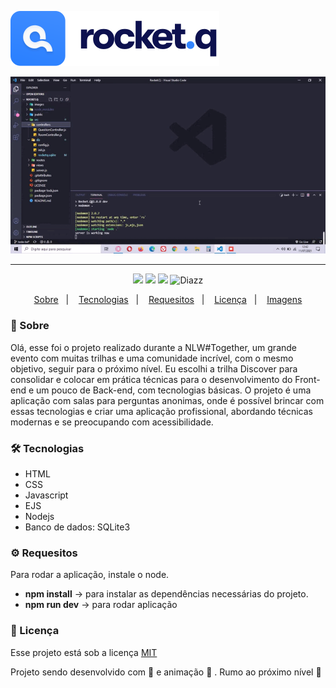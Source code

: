 ![logo do projeto Rocket.Q](https://raw.githubusercontent.com/wevdiaz/Rocket.Q/1b284e3e86cc8ee8b3d9c92d5cb87073b170d309/public/images/logo.svg)

<p align="center">
   <img alt="Imagem animada da aplicação Rocket.Q" src="https://github.com/wevdiaz/Rocket.Q/blob/main/images/nlw_discover.gif" >
</p>

***

 <p align="center">  
      <a>
          <img src="https://img.shields.io/github/repo-size/wevdiaz/Rocket.Q?color=%233485ff">       
      </a>  
      <a>
          <img src="https://img.shields.io/github/license/wevdiaz/Rocket.Q?color=%233485ff">       
      </a>      
      <a>
          <img src="https://img.shields.io/github/languages/count/wevdiaz/Rocket.Q?color=%233485ff">       
      </a>      
      <a>          
          <img alt="Diazz" src="https://img.shields.io/badge/made%20by-Diazz-Rocket?color=%233485ff"> 
      </a>      
  </p> 

<p align="center">
    <a href="#speech_balloon-sobre">Sobre</a>&nbsp;&nbsp;&nbsp;|&nbsp;&nbsp;&nbsp;
    <a href="#hammer_and_wrench-tecnologias">Tecnologias</a>&nbsp;&nbsp;&nbsp;|&nbsp;&nbsp;&nbsp;
    <a href="#gear-requesitos">Requesitos</a>&nbsp;&nbsp;&nbsp;|&nbsp;&nbsp;&nbsp;
    <a href="#scroll-licença">Licença</a>&nbsp;&nbsp;&nbsp;|&nbsp;&nbsp;&nbsp;
    <a href="https://github.com/wevdiaz/Rocket.Q/tree/main/images">Imagens</a>
</p>

### :speech_balloon: Sobre
 Olá, esse foi o projeto realizado durante a NLW#Together, um grande evento com muitas trilhas e uma comunidade incrível, com o mesmo objetivo, seguir para o próximo nível. Eu escolhi a trilha Discover para consolidar e colocar em prática técnicas para o desenvolvimento do Front-end e um pouco de Back-end, com tecnologias básicas.
 O projeto é uma aplicação com salas para perguntas anonimas, onde é possível brincar com essas tecnologias e criar uma aplicação profissional, abordando técnicas modernas e se preocupando com acessibilidade.
 
 ### :hammer_and_wrench: Tecnologias
 
 * HTML
 * CSS
 * Javascript
 * EJS
 * Nodejs
 * Banco de dados: SQLite3


### :gear: Requesitos

Para rodar a aplicação, instale o node.

* **npm install** -> para instalar as dependências necessárias do projeto.
* **npm run dev** -> para rodar aplicação


### :scroll: Licença

Esse projeto está sob a licença [MIT](https://github.com/wevdiaz/Rocket.Q/blob/main/LICENSE)

Projeto sendo desenvolvido com :blue_heart: e animação  :star_struck: . Rumo ao próximo nível :rocket:
